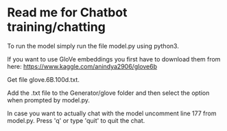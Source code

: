 # Read me for Chatbot training/chatting

To run the model simply run the file model.py using python3.

If you want to use GloVe embeddings you first have to download them from here:
<https://www.kaggle.com/anindya2906/glove6b>

Get file glove.6B.100d.txt.

Add the .txt file to the Generator/glove folder and then select the option when
prompted by model.py.

In case you want to actually chat with the model uncomment line 177 from model.py.
Press 'q' or type 'quit' to quit the chat.
